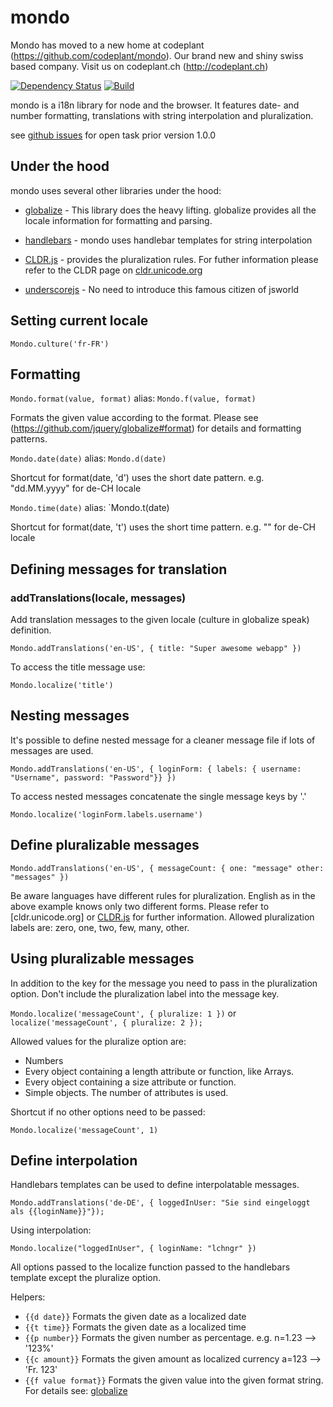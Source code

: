 mondo
=====

Mondo has moved to a new home at codeplant (https://github.com/codeplant/mondo). Our brand new and shiny swiss based company. Visit us on codeplant.ch (http://codeplant.ch)

[![Dependency Status](https://david-dm.org/codeplant/mondo.png)](https://david-dm.org/codeplant/mondo)
[![Build](https://travis-ci.org/codeplant/mondo.png)](https://travis-ci.org/codeplant/mondo)

mondo is a i18n library for node and the browser. It features date- and number formatting, translations with string interpolation and pluralization.

see [github issues](https://github.com/codeplant/mondo/issues?milestone=2&state=open) for open task prior version 1.0.0

Under the hood
--------------

mondo uses several other libraries under the hood:

*   [globalize](https://github.com/jquery/globalize) - This library does the heavy lifting. globalize provides all the locale information for formatting and parsing.

*   [handlebars](http://handlebarsjs.com) - mondo uses handlebar templates for string interpolation

*   [CLDR.js](https://github.com/jamesarosen/CLDR.js) - provides the pluralization rules. For futher information please refer to the CLDR page on [cldr.unicode.org](http://cldr.unicode.org) 

*   [underscorejs](http://underscorejs.org) - No need to introduce this famous citizen of jsworld

Setting current locale
----------------------

`Mondo.culture('fr-FR')`

Formatting
----------

`Mondo.format(value, format)` alias: `Mondo.f(value, format)`

Formats the given value according to the format. Please see (https://github.com/jquery/globalize#format) for details and formatting patterns.

`Mondo.date(date)` alias: `Mondo.d(date)`

Shortcut for format(date, 'd') uses the short date pattern. e.g. "dd.MM.yyyy" for de-CH locale

`Mondo.time(date)` alias: `Mondo.t(date)

Shortcut for format(date, 't') uses the short time pattern. e.g. "" for de-CH locale

Defining messages for translation
---------------------------------

### addTranslations(locale, messages)

Add translation messages to the given locale (culture in globalize speak) definition.

`Mondo.addTranslations('en-US', { title: "Super awesome webapp" })`

To access the title message use:

`Mondo.localize('title')`

Nesting messages
----------------

It's possible to define nested message for a cleaner message file if lots of messages are used.

`Mondo.addTranslations('en-US', { loginForm: { labels: { username: "Username", password: "Password"}} })`

To access nested messages concatenate the single message keys by '.'

`Mondo.localize('loginForm.labels.username')`

Define pluralizable messages
-------------------------

`Mondo.addTranslations('en-US', { messageCount: {
    one: "message"
    other: "messages"
})`

Be aware languages have different rules for pluralization. English as in the above example knows only two different forms. Please refer to [cldr.unicode.org] or [CLDR.js](https://github.com/jamesarosen/CLDR.js) for further information. Allowed pluralization labels are: zero, one, two, few, many, other.

Using pluralizable messages
---------------------------

In addition to the key for the message you need to pass in the pluralization option. Don't include the pluralization label into the message key.

`Mondo.localize('messageCount', { pluralize: 1 })` or `localize('messageCount', { pluralize: 2 });`

Allowed values for the pluralize option are:

* Numbers
* Every object containing a length attribute or function, like Arrays.
* Every object containing a size attribute or function.
* Simple objects. The number of attributes is used.

Shortcut if no other options need to be passed:

`Mondo.localize('messageCount', 1)`

Define interpolation
------------------------------

Handlebars templates can be used to define interpolatable messages.

`Mondo.addTranslations('de-DE', { loggedInUser: "Sie sind eingeloggt als {{loginName}}"});`

Using interpolation:

`Mondo.localize("loggedInUser", { loginName: "lchngr" })`

All options passed to the localize function passed to the handlebars template except the pluralize option.

Helpers:

* `{{d date}}` Formats the given date as a localized date
* `{{t time}}` Formats the given date as a localized time
* `{{p number}}` Formats the given number as percentage. e.g. n=1.23 --> '123%'
* `{{c amount}}` Formats the given amount as localized currency a=123 --> 'Fr. 123'
* `{{f value format}}` Formats the given value into the given format string. For details see: [globalize](https://github.com/jquery/globalize)
